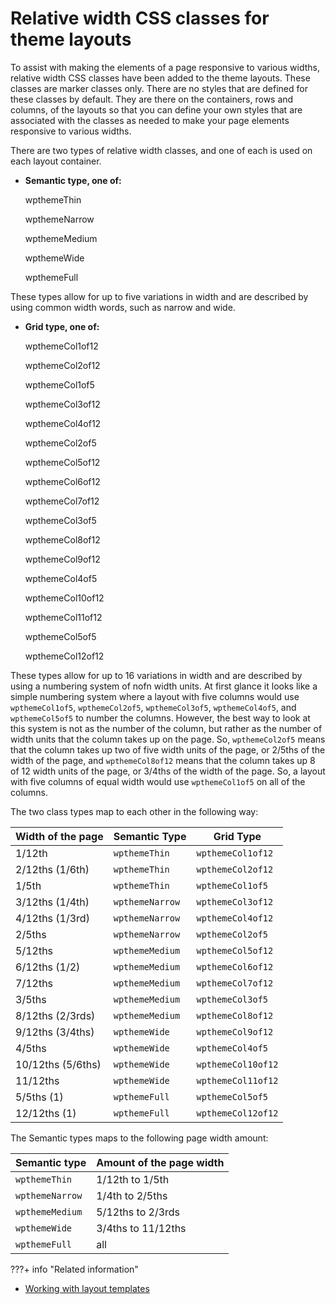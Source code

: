 # Relative width CSS classes for theme layouts

To assist with making the elements of a page responsive to various widths, relative width CSS classes have been added to the theme layouts. These classes are marker classes only. There are no styles that are defined for these classes by default. They are there on the containers, rows and columns, of the layouts so that you can define your own styles that are associated with the classes as needed to make your page elements responsive to various widths.

There are two types of relative width classes, and one of each is used on each layout container.

-   **Semantic type, one of:**

    wpthemeThin

    wpthemeNarrow

    wpthemeMedium

    wpthemeWide

    wpthemeFull


These types allow for up to five variations in width and are described by using common width words, such as narrow and wide.

-   **Grid type, one of:**

    wpthemeCol1of12

    wpthemeCol2of12

    wpthemeCol1of5

    wpthemeCol3of12

    wpthemeCol4of12

    wpthemeCol2of5

    wpthemeCol5of12

    wpthemeCol6of12

    wpthemeCol7of12

    wpthemeCol3of5

    wpthemeCol8of12

    wpthemeCol9of12

    wpthemeCol4of5

    wpthemeCol10of12

    wpthemeCol11of12

    wpthemeCol5of5

    wpthemeCol12of12


These types allow for up to 16 variations in width and are described by using a numbering system of nofn width units. At first glance it looks like a simple numbering system where a layout with five columns would use `wpthemeCol1of5`, `wpthemeCol2of5`, `wpthemeCol3of5`, `wpthemeCol4of5`, and `wpthemeCol5of5` to number the columns. However, the best way to look at this system is not as the number of the column, but rather as the number of width units that the column takes up on the page. So, `wpthemeCol2of5` means that the column takes up two of five width units of the page, or 2/5ths of the width of the page, and `wpthemeCol8of12` means that the column takes up 8 of 12 width units of the page, or 3/4ths of the width of the page. So, a layout with five columns of equal width would use `wpthemeCol1of5` on all of the columns.

The two class types map to each other in the following way:

|Width of the page|Semantic Type|Grid Type|
|-----------------|-------------|---------|
|1/12th|`wpthemeThin`|`wpthemeCol1of12`|
|2/12ths \(1/6th\)|`wpthemeThin`|`wpthemeCol2of12`|
|1/5th|`wpthemeThin`|`wpthemeCol1of5`|
|3/12ths \(1/4th\)|`wpthemeNarrow`|`wpthemeCol3of12`|
|4/12ths \(1/3rd\)|`wpthemeNarrow`|`wpthemeCol4of12`|
|2/5ths|`wpthemeNarrow`|`wpthemeCol2of5`|
|5/12ths|`wpthemeMedium`|`wpthemeCol5of12`|
|6/12ths \(1/2\)|`wpthemeMedium`|`wpthemeCol6of12`|
|7/12ths|`wpthemeMedium`|`wpthemeCol7of12`|
|3/5ths|`wpthemeMedium`|`wpthemeCol3of5`|
|8/12ths \(2/3rds\)|`wpthemeMedium`|`wpthemeCol8of12`|
|9/12ths \(3/4ths\)|`wpthemeWide`|`wpthemeCol9of12`|
|4/5ths|`wpthemeWide`|`wpthemeCol4of5`|
|10/12ths \(5/6ths\)|`wpthemeWide`|`wpthemeCol10of12`|
|11/12ths|`wpthemeWide`|`wpthemeCol11of12`|
|5/5ths \(1\)|`wpthemeFull`|`wpthemeCol5of5`|
|12/12ths \(1\)|`wpthemeFull`|`wpthemeCol12of12`|

The Semantic types maps to the following page width amount:

|Semantic type|Amount of the page width|
|-------------|------------------------|
|`wpthemeThin`|1/12th to 1/5th|
|`wpthemeNarrow`|1/4th to 2/5ths|
|`wpthemeMedium`|5/12ths to 2/3rds|
|`wpthemeWide`|3/4ths to 11/12ths|
|`wpthemeFull`|all|

<!---
-   **[Creating your own layout](../rwd/rwd_relwidth_layouts.md)**  
When you create your own layout.html files, it is important to apply one semantic type and one grid type relative width class to each container. Such as wpthemeMedium and wpthemeCol6of12. Applying both ensures that those creating portlets and other page elements do not have to define styles for both types. Along with neither type and both types, they also have the choice to define styles for just one of the types, depending on their needs of granularity.
-   **[Creating portlets and page elements](../rwd/rwd_relwidth_elements.md)**  
When you create portlets and the page elements within them, you can now define your own style overrides as needed. Use these relative width CSS classes to make your page elements responsive to various widths. --->


???+ info "Related information"
- [Working with layout templates](../../customizing_theme/layouts/themeopt_cust_layouttemp.md)


